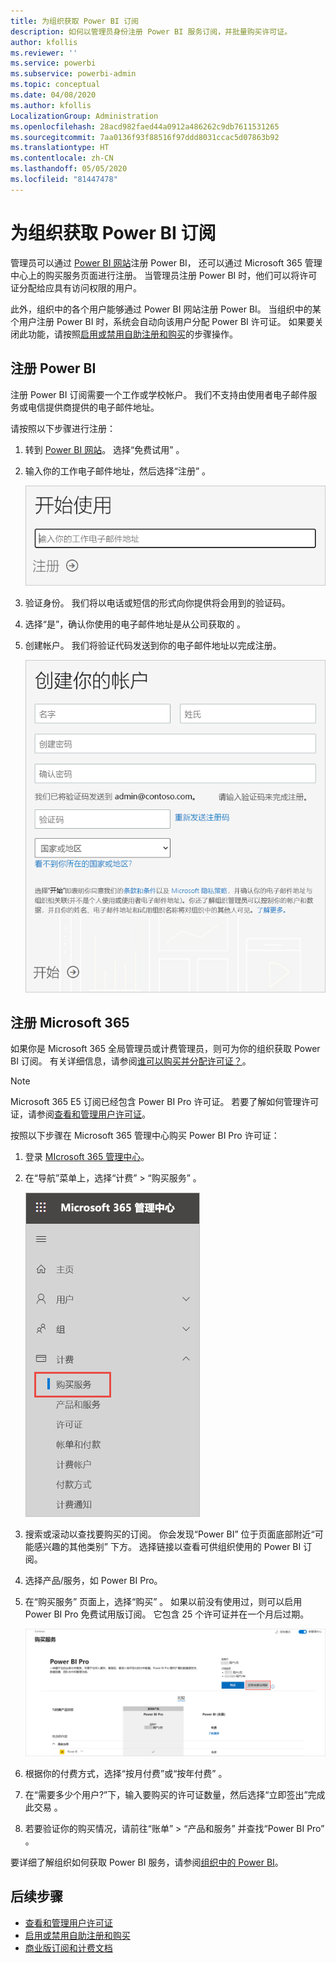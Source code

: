 ```yaml
---
title: 为组织获取 Power BI 订阅
description: 如何以管理员身份注册 Power BI 服务订阅，并批量购买许可证。
author: kfollis
ms.reviewer: ''
ms.service: powerbi
ms.subservice: powerbi-admin
ms.topic: conceptual
ms.date: 04/08/2020
ms.author: kfollis
LocalizationGroup: Administration
ms.openlocfilehash: 28acd982faed44a0912a486262c9db7611531265
ms.sourcegitcommit: 7aa0136f93f88516f97ddd8031ccac5d07863b92
ms.translationtype: HT
ms.contentlocale: zh-CN
ms.lasthandoff: 05/05/2020
ms.locfileid: "81447478"
---
```

# <a name="get-a-power-bi-subscription-for-your-organization"></a>为组织获取 Power BI 订阅

管理员可以通过 [Power BI 网站](https://powerbi.microsoft.com)注册 Power BI， 还可以通过 Microsoft 365 管理中心上的购买服务页面进行注册。 当管理员注册 Power BI 时，他们可以将许可证分配给应具有访问权限的用户。

此外，组织中的各个用户能够通过 Power BI 网站注册 Power BI。 当组织中的某个用户注册 Power BI 时，系统会自动向该用户分配 Power BI 许可证。 如果要关闭此功能，请按照[启用或禁用自助注册和购买](service-admin-disable-self-service.md)的步骤操作。

## <a name="sign-up-through-power-bi"></a>注册 Power BI

注册 Power BI 订阅需要一个工作或学校帐户。 我们不支持由使用者电子邮件服务或电信提供商提供的电子邮件地址。

请按照以下步骤进行注册：

1. 转到 [Power BI 网站](https://powerbi.microsoft.com)。 选择“免费试用”  。
2. 输入你的工作电子邮件地址，然后选择“注册”  。

   ![Power BI 入门](media/service-admin-org-subscription/signup-get-started.png)

3. 验证身份。 我们将以电话或短信的形式向你提供将会用到的验证码。
4. 选择“是”，确认你使用的电子邮件地址是从公司获取的  。
5. 创建帐户。 我们将验证代码发送到你的电子邮件地址以完成注册。

   ![Power BI 创建帐户](media/service-admin-org-subscription/org-signup.png)

## <a name="sign-up-through-microsoft-365"></a>注册 Microsoft 365

如果你是 Microsoft 365 全局管理员或计费管理员，则可为你的组织获取 Power BI 订阅。 有关详细信息，请参阅[谁可以购买并分配许可证？](../service-admin-licensing-organization.md#who-can-purchase-and-assign-licenses)。

> [!NOTE]
>
> Microsoft 365 E5 订阅已经包含 Power BI Pro 许可证。 若要了解如何管理许可证，请参阅[查看和管理用户许可证](service-admin-manage-licenses.md)。
>
>

按照以下步骤在 Microsoft 365 管理中心购买 Power BI Pro 许可证：

1. 登录 [MIcrosoft 365 管理中心](https://admin.microsoft.com)。

2. 在“导航”菜单上，选择“计费”   > “购买服务”  。
  
   ![Microsoft 365 计费菜单](media/service-admin-org-subscription/m365-billing-menu.png)

3. 搜索或滚动以查找要购买的订阅。 你会发现“Power BI”  位于页面底部附近“可能感兴趣的其他类别”  下方。 选择链接以查看可供组织使用的 Power BI 订阅。

4. 选择产品/服务，如 Power BI Pro。

5. 在“购买服务”  页面上，选择“购买”  。 如果以前没有使用过，则可以启用 Power BI Pro 免费试用版订阅。 它包含 25 个许可证并在一个月后过期。

   ![Power BI Pro 试用版](media/service-admin-org-subscription/m365-org-free-trial-pro.png)

6. 根据你的付费方式，选择“按月付费”或“按年付费”   。

7. 在“需要多少个用户?”下，输入要购买的许可证数量，然后选择“立即签出”完成此交易   。

8. 若要验证你的购买情况，请前往“账单”   > “产品和服务”  并查找“Power BI Pro”  。

要详细了解组织如何获取 Power BI 服务，请参阅[组织中的 Power BI](https://docs.microsoft.com/microsoft-365/admin/misc/power-bi-in-your-organization?view=o365-worldwide)。

## <a name="next-steps"></a>后续步骤

- [查看和管理用户许可证](service-admin-manage-licenses.md)
- [启用或禁用自助注册和购买](service-admin-disable-self-service.md)
- [商业版订阅和计费文档](https://docs.microsoft.com/microsoft-365/commerce/?view=o365-worldwide)
